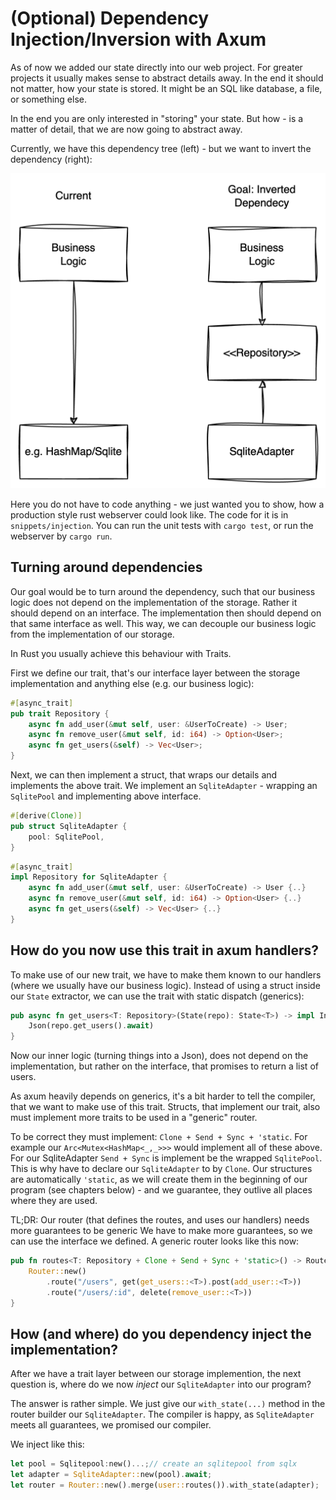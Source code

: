 # (Optional) Dependency Injection/Inversion with Axum

As of now we added our state directly into our web project. For greater projects
it usually makes sense to abstract details away. In the end it should not matter,
how your state is stored. It might be an SQL like database, a file, or something else.

In the end you are only interested in "storing" your state. But how - is a matter of detail,
that we are now going to abstract away.

Currently, we have this dependency tree (left) - but we want to invert the dependency (right):

![img.png](assets/dependency_inversion.png)

Here you do not have to code anything - we just wanted you to show, how a production style
rust webserver could look like. The code for it is in `snippets/injection`. You can run the unit tests with
`cargo test`, or run the webserver by `cargo run`.

## Turning around dependencies

Our goal would be to turn around the dependency, such that our business logic
does not depend on the implementation of the storage. Rather it should depend on an interface.
The implementation then should depend on that same interface as well.
This way, we can decouple
our business logic from the implementation of our storage.

In Rust you usually achieve this behaviour with Traits.

First we define our trait, that's our interface layer between the storage implementation and anything else (e.g. our business logic):

```rust
#[async_trait]
pub trait Repository {
    async fn add_user(&mut self, user: &UserToCreate) -> User;
    async fn remove_user(&mut self, id: i64) -> Option<User>;
    async fn get_users(&self) -> Vec<User>;
}
```

Next, we can then implement a struct, that wraps our details and implements the above trait.
We implement an `SqliteAdapter` - wrapping an `SqlitePool` and implementing above interface.

```rust
#[derive(Clone)]
pub struct SqliteAdapter {
    pool: SqlitePool,
}
```

```rust
#[async_trait]
impl Repository for SqliteAdapter {
    async fn add_user(&mut self, user: &UserToCreate) -> User {..}
    async fn remove_user(&mut self, id: i64) -> Option<User> {..}
    async fn get_users(&self) -> Vec<User> {..}
}
```

## How do you now use this trait in axum handlers?

To make use of our new trait, we have to make them known to our handlers (where we
usually have our business logic). Instead of using a struct inside our `State` extractor, we can
use the trait with static dispatch (generics):

```rust
pub async fn get_users<T: Repository>(State(repo): State<T>) -> impl IntoResponse {
    Json(repo.get_users().await)
}
```

Now our inner logic (turning things into a Json), does not depend on the implementation, but rather on the interface,
that promises to return a list of users.

As axum heavily depends on generics, it's a bit harder to tell the compiler, that we want to make
use of this trait. Structs, that implement our trait, also must implement more traits
to be used in a "generic" router.

To be correct they must implement: `Clone + Send + Sync + 'static`. For example our
`Arc<Mutex<HashMap<_,_>>>` would implement all of these above. For our SqliteAdapter
`Send + Sync` is implement be the wrapped `SqlitePool`. This is why have to declare our
`SqliteAdapter` to by `Clone`. Our structures are automatically `'static`, as we will create
them in the beginning of our program (see chapters below) - and we guarantee, they outlive all places where they are used.

TL;DR: Our router (that defines the routes, and uses our handlers) needs more guarantees to be generic
We have to make more guarantees, so we can use the interface we defined. A generic router looks like this now:

```rust
pub fn routes<T: Repository + Clone + Send + Sync + 'static>() -> Router<T> {
    Router::new()
        .route("/users", get(get_users::<T>).post(add_user::<T>))
        .route("/users/:id", delete(remove_user::<T>))
}
```

## How (and where) do you dependency inject the implementation?

After we have a trait layer between our storage implemention, the next question is,
where do we now _inject_ our `SqliteAdapter` into our program?

The answer is rather simple. We just give our `with_state(...)` method in the router builder
our `SqliteAdapter`. The compiler is happy, as `SqliteAdapter` meets all guarantees, we promised
our compiler.

We inject like this:

```rust
let pool = Sqlitepool:new()...;// create an sqlitepool from sqlx
let adapter = SqliteAdapter::new(pool).await;
let router = Router::new().merge(user::routes()).with_state(adapter);
```
